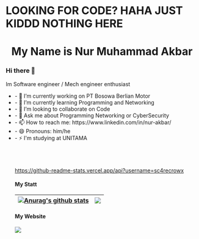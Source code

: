 <!--**SC4RECROWx/SC4RECROWx** is a ✨ _special_ ✨ repository because its `README.md` (this file) appears on your GitHub profile.

Here are some ideas to get you started:
-->
<h1> LOOKING FOR CODE? HAHA JUST KIDDD NOTHING HERE
<h1 align="center">My Name is Nur Muhammad Akbar</h1>
<h3>Hi there 👋</h3>
<p>Im Software engineer / Mech engineer enthusiast</p>
<ul>
<li>- 🔭 I’m currently working on PT Bosowa Berlian Motor</li>
<li>- 🌱 I’m currently learning Programming and Networking</li>
<li>- 👯 I’m looking to collaborate on Code</li>
<li>- 💬 Ask me about Programming Networking or CyberSecurity</li>
<li>- 📫 How to reach me: https://www.linkedin.com/in/nur-akbar/</li>
<li>- 😄 Pronouns: him/he</li>
<li>- ⚡ I'm studying at UNITAMA</li>

<br><br>

https://github-readme-stats.vercel.app/api?username=sc4recrowx

#### My Statt
| <a href="https://github.com/SC4RECROWx/github-readme-stats"><img align="center" src="https://github-readme-stats.vercel.app/api?username=SC4RECROWx&show_icons=true&include_all_commits=true&count_private=true&theme=buefy&hide_border=true" alt="Anurag's github stats" /></a> | <a href="https://github.com/SC4RECROWx/github-readme-stats"><img align="center" src="https://github-readme-stats.vercel.app/api/top-langs/?username=SC4RECROWx&layout=compact&theme=buefy&hide_border=true" /></a> |
| ------------- | ------------- |

#### My Website
<a href="https://github.com/SC4RECROWx/github-readme-stats">
<a href="https://github.com/SC4RECROWx/SC4RECROWx.github.io">
  <img align="center" src="https://github-readme-stats.vercel.app/api/pin/?username=SC4RECROWx&repo=SC4RECROWx.github.io&theme=buefy" />
</a>
